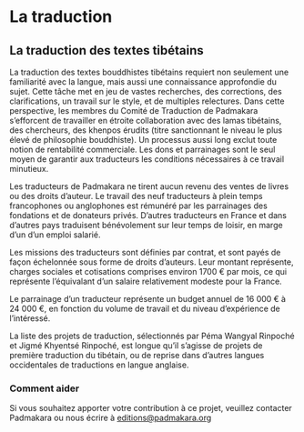 #  La traduction 

##  La traduction des textes tibétains 

La traduction des textes bouddhistes tibétains requiert non seulement une familiarité avec la langue, mais aussi une connaissance approfondie du sujet. Cette tâche met en jeu de vastes recherches, des corrections, des clarifications, un travail sur le style, et de multiples relectures. Dans cette perspective, les membres du Comité de Traduction de Padmakara s’efforcent de travailler en étroite collaboration avec des lamas tibétains, des chercheurs, des khenpos érudits (titre sanctionnant le niveau le plus élevé de philosophie bouddhiste). Un processus aussi long exclut toute notion de rentabilité commerciale. Les dons et parrainages sont le seul moyen de garantir aux traducteurs les conditions nécessaires à ce travail minutieux. 

Les traducteurs de Padmakara ne tirent aucun revenu des ventes de livres ou des droits d’auteur. Le travail des neuf traducteurs à plein temps francophones ou anglophones est rémunéré par les parrainages des fondations et de donateurs privés. D’autres traducteurs en France et dans d’autres pays traduisent bénévolement sur leur temps de loisir, en marge d’un d’un emploi salarié. 

Les missions des traducteurs sont définies par contrat, et sont payés de façon échelonnée sous forme de droits d’auteurs. Leur montant représente, charges sociales et cotisations comprises environ 1700 € par mois, ce qui représente l’équivalant d’un salaire relativement modeste pour la France. 

Le parrainage d’un traducteur représente un budget annuel de 16 000 € à 24 000 €, en fonction du volume de travail et du niveau d’expérience de l’intéressé. 

La liste des projets de traduction, sélectionnés par Péma Wangyal Rinpoché et Jigmé Khyentsé Rinpoché, est longue qu’il s’agisse de projets de première traduction du tibétain, ou de reprise dans d’autres langues occidentales de traductions en langue anglaise. 

###  Comment aider 

Si vous souhaitez apporter votre contribution à ce projet, veuillez contacter Padmakara ou nous écrire à [ editions@padmakara.org ](mailto:editions@padmakara.org)
